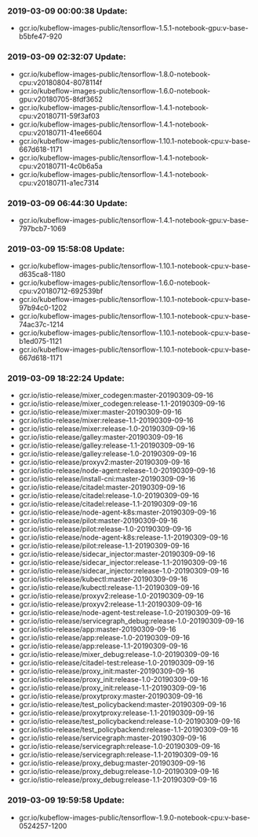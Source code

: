 ### 2019-03-09 00:00:38 Update:

- gcr.io/kubeflow-images-public/tensorflow-1.5.1-notebook-gpu:v-base-b5bfe47-920
### 2019-03-09 02:32:07 Update:

- gcr.io/kubeflow-images-public/tensorflow-1.8.0-notebook-cpu:v20180804-8078114f
- gcr.io/kubeflow-images-public/tensorflow-1.6.0-notebook-gpu:v20180705-8fdf3652
- gcr.io/kubeflow-images-public/tensorflow-1.4.1-notebook-cpu:v20180711-59f3af03
- gcr.io/kubeflow-images-public/tensorflow-1.4.1-notebook-cpu:v20180711-41ee6604
- gcr.io/kubeflow-images-public/tensorflow-1.10.1-notebook-cpu:v-base-667d618-1171
- gcr.io/kubeflow-images-public/tensorflow-1.4.1-notebook-cpu:v20180711-4c0b6a5a
- gcr.io/kubeflow-images-public/tensorflow-1.4.1-notebook-cpu:v20180711-a1ec7314
### 2019-03-09 06:44:30 Update:

- gcr.io/kubeflow-images-public/tensorflow-1.4.1-notebook-gpu:v-base-797bcb7-1069
### 2019-03-09 15:58:08 Update:

- gcr.io/kubeflow-images-public/tensorflow-1.10.1-notebook-cpu:v-base-d635ca8-1180
- gcr.io/kubeflow-images-public/tensorflow-1.6.0-notebook-cpu:v20180712-692539bf
- gcr.io/kubeflow-images-public/tensorflow-1.10.1-notebook-cpu:v-base-97b94c0-1202
- gcr.io/kubeflow-images-public/tensorflow-1.10.1-notebook-cpu:v-base-74ac37c-1214
- gcr.io/kubeflow-images-public/tensorflow-1.10.1-notebook-cpu:v-base-b1ed075-1121
- gcr.io/kubeflow-images-public/tensorflow-1.10.1-notebook-cpu:v-base-667d618-1171
### 2019-03-09 18:22:24 Update:

- gcr.io/istio-release/mixer_codegen:master-20190309-09-16
- gcr.io/istio-release/mixer_codegen:release-1.1-20190309-09-16
- gcr.io/istio-release/mixer:master-20190309-09-16
- gcr.io/istio-release/mixer:release-1.1-20190309-09-16
- gcr.io/istio-release/mixer:release-1.0-20190309-09-16
- gcr.io/istio-release/galley:master-20190309-09-16
- gcr.io/istio-release/galley:release-1.1-20190309-09-16
- gcr.io/istio-release/galley:release-1.0-20190309-09-16
- gcr.io/istio-release/proxyv2:master-20190309-09-16
- gcr.io/istio-release/node-agent:release-1.0-20190309-09-16
- gcr.io/istio-release/install-cni:master-20190309-09-16
- gcr.io/istio-release/citadel:master-20190309-09-16
- gcr.io/istio-release/citadel:release-1.0-20190309-09-16
- gcr.io/istio-release/citadel:release-1.1-20190309-09-16
- gcr.io/istio-release/node-agent-k8s:master-20190309-09-16
- gcr.io/istio-release/pilot:master-20190309-09-16
- gcr.io/istio-release/pilot:release-1.0-20190309-09-16
- gcr.io/istio-release/node-agent-k8s:release-1.1-20190309-09-16
- gcr.io/istio-release/pilot:release-1.1-20190309-09-16
- gcr.io/istio-release/sidecar_injector:master-20190309-09-16
- gcr.io/istio-release/sidecar_injector:release-1.1-20190309-09-16
- gcr.io/istio-release/sidecar_injector:release-1.0-20190309-09-16
- gcr.io/istio-release/kubectl:master-20190309-09-16
- gcr.io/istio-release/kubectl:release-1.1-20190309-09-16
- gcr.io/istio-release/proxyv2:release-1.0-20190309-09-16
- gcr.io/istio-release/proxyv2:release-1.1-20190309-09-16
- gcr.io/istio-release/node-agent-test:release-1.0-20190309-09-16
- gcr.io/istio-release/servicegraph_debug:release-1.0-20190309-09-16
- gcr.io/istio-release/app:master-20190309-09-16
- gcr.io/istio-release/app:release-1.0-20190309-09-16
- gcr.io/istio-release/app:release-1.1-20190309-09-16
- gcr.io/istio-release/mixer_debug:release-1.0-20190309-09-16
- gcr.io/istio-release/citadel-test:release-1.0-20190309-09-16
- gcr.io/istio-release/proxy_init:master-20190309-09-16
- gcr.io/istio-release/proxy_init:release-1.0-20190309-09-16
- gcr.io/istio-release/proxy_init:release-1.1-20190309-09-16
- gcr.io/istio-release/proxytproxy:master-20190309-09-16
- gcr.io/istio-release/test_policybackend:master-20190309-09-16
- gcr.io/istio-release/proxytproxy:release-1.1-20190309-09-16
- gcr.io/istio-release/test_policybackend:release-1.0-20190309-09-16
- gcr.io/istio-release/test_policybackend:release-1.1-20190309-09-16
- gcr.io/istio-release/servicegraph:master-20190309-09-16
- gcr.io/istio-release/servicegraph:release-1.0-20190309-09-16
- gcr.io/istio-release/servicegraph:release-1.1-20190309-09-16
- gcr.io/istio-release/proxy_debug:master-20190309-09-16
- gcr.io/istio-release/proxy_debug:release-1.0-20190309-09-16
- gcr.io/istio-release/proxy_debug:release-1.1-20190309-09-16
### 2019-03-09 19:59:58 Update:

- gcr.io/kubeflow-images-public/tensorflow-1.9.0-notebook-cpu:v-base-0524257-1200
